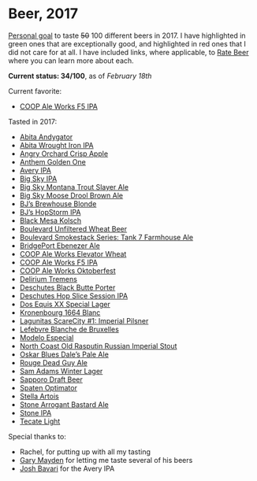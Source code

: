 # Beer, 2017

[Personal goal](/resolutions) to taste ~~50~~ 100 different beers in 2017. I have highlighted in <span class="green">green</span> ones that are exceptionally good, and highlighted in <span class="red">red</span> ones that I did not care for at all.
I have included links, where applicable, to [Rate Beer](https://www.ratebeer.com/) where you can learn more about each.

<strong>Current status: 34/100</strong>, as of <i>February 18th</i>


Current favorite:

* <span class="green">[COOP Ale Works F5 IPA](https://www.ratebeer.com/beer/coop-ale-works-f5-ipa/120665/)</span>

Tasted in 2017:

* <span class="green">[Abita Andygator](https://www.ratebeer.com/beer/abita-andygator/3/)</span>
* [Abita Wrought Iron IPA](https://www.ratebeer.com/beer/abita-wrought-iron-ipa/301508/)
* <span class="red">[Angry Orchard Crisp Apple](https://www.ratebeer.com/beer/angry-orchard-crisp-apple/155194/)</span>
* [Anthem Golden One](https://www.ratebeer.com/beer/anthem-golden-one/174969/)
* [Avery IPA](https://www.ratebeer.com/beer/avery-ipa/67/)
* <span class="green">[Big Sky IPA](https://www.ratebeer.com/beer/big-sky-ipa/35164/)</span>
* [Big Sky Montana Trout Slayer Ale](https://www.ratebeer.com/beer/big-sky-montana-trout-slayer-ale/77662/)
* [Big Sky Moose Drool Brown Ale](https://www.ratebeer.com/beer/big-sky-moose-drool-brown-ale/5554/)
* [BJ’s Brewhouse Blonde](https://www.ratebeer.com/beer/bjs-brewhouse-blonde/2590/)
* [BJ’s HopStorm IPA](https://www.ratebeer.com/beer/bjs-hopstorm-ipa/172606/)
* [Black Mesa Kolsch](https://www.ratebeer.com/beer/black-mesa-kolsch/364874/)
* [Boulevard Unfiltered Wheat Beer](https://www.ratebeer.com/beer/boulevard-wheat/114/)
* <span class="green">[Boulevard Smokestack Series: Tank 7 Farmhouse Ale](https://www.ratebeer.com/beer/boulevard-smokestack-series-tank-7-farmhouse-ale/102933/)</span>
* [BridgePort Ebenezer Ale](https://www.ratebeer.com/beer/bridgeport-ebenezer-ale/10485/)
* [COOP Ale Works Elevator Wheat](https://www.ratebeer.com/beer/coop-ale-works-elevator-wheat/315695/)
* <span class="green">[COOP Ale Works F5 IPA](https://www.ratebeer.com/beer/coop-ale-works-f5-ipa/120665/)</span>
* [COOP Ale Works Oktoberfest](https://www.ratebeer.com/beer/coop-ale-works-oktoberfest/108542/)
* [Delirium Tremens](https://www.ratebeer.com/beer/delirium-tremens/1039/)
* <span class="green">[Deschutes Black Butte Porter](https://www.ratebeer.com/beer/deschutes-black-butte-porter/2125/)</span>
* [Deschutes Hop Slice Session IPA](https://www.beeradvocate.com/beer/profile/63/212089/)
* <span class="red">[Dos Equis XX Special Lager](https://www.ratebeer.com/beer/dos-equis-xx-special-lager/225/)</span>
* [Kronenbourg 1664 Blanc](https://www.ratebeer.com/beer/kronenbourg-1664-blanc/35424/)
* [Lagunitas ScareCity #1: Imperial Pilsner](https://www.ratebeer.com/beer/lagunitas-scarecity-1-imperial-pilsner/287387/)
* [Lefebvre Blanche de Bruxelles](https://www.ratebeer.com/beer/lefebvre-blanche-de-bruxelles/27763/)
* <span class="red">[Modelo Especial](https://www.ratebeer.com/beer/modelo-especial/744/)</span>
* [North Coast Old Rasputin Russian Imperial Stout](https://www.ratebeer.com/beer/north-coast-old-rasputin-russian-imperial-stout/680/)
* [Oskar Blues Dale’s Pale Ale](https://www.ratebeer.com/beer/oskar-blues-dales-pale-ale/11576/)
* <span class="green">[Rouge Dead Guy Ale](https://www.ratebeer.com/beer/rogue-dead-guy-ale/589/)</span>
* <span class="red">[Sam Adams Winter Lager](https://www.ratebeer.com/beer/samuel-adams-winter-lager/168/)</span>
* [Sapporo Draft Beer](https://www.ratebeer.com/beer/sapporo-draft-beer--premium-beer/729/)
* [Spaten Optimator](https://www.ratebeer.com/beer/spaten-optimator/2094/)
* <span class="red">[Stella Artois](https://www.ratebeer.com/beer/stella-artois/1478/)</span>
* [Stone Arrogant Bastard Ale](https://www.ratebeer.com/beer/arrogant-bastard-ale/1315/)
* <span class="green">[Stone IPA](https://www.ratebeer.com/beer/stone-ipa-india-pale-ale/422/)</span>
* <span class="red">[Tecate Light](https://www.ratebeer.com/beer/tecate-light/227/)</span>


Special thanks to:

* Rachel, for putting up with all my tasting
* [Gary Mayden](https://twitter.com/@gmayden) for letting me taste several of his beers
* [Josh Bavari](https://twitter.com/@jbavari) for the Avery IPA